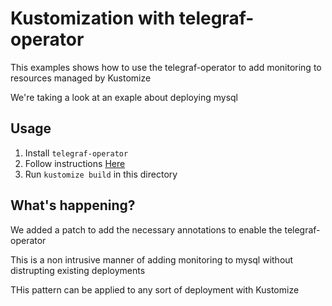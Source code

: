# Kustomization with telegraf-operator

This examples shows how to use the telegraf-operator to add monitoring to resources managed by Kustomize

We're taking a look at an exaple about deploying mysql

## Usage

1. Install `telegraf-operator`
2. Follow instructions [Here](https://github.com/kubernetes-sigs/kustomize/tree/master/examples/mySql)
3. Run `kustomize build` in this directory

## What's happening?

We added a patch to add the necessary annotations to enable the telegraf-operator

This is a non intrusive manner of adding monitoring to mysql without distrupting existing deployments

THis pattern can be applied to any sort of deployment with Kustomize
